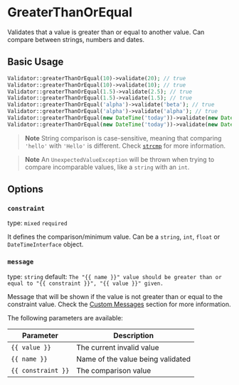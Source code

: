 # GreaterThanOrEqual

Validates that a value is greater than or equal to another value. 
Can compare between strings, numbers and dates.

## Basic Usage

```php
Validator::greaterThanOrEqual(10)->validate(20); // true
Validator::greaterThanOrEqual(10)->validate(10); // true
Validator::greaterThanOrEqual(1.5)->validate(2.5); // true
Validator::greaterThanOrEqual(1.5)->validate(1.5); // true
Validator::greaterThanOrEqual('alpha')->validate('beta'); // true
Validator::greaterThanOrEqual('alpha')->validate('alpha'); // true
Validator::greaterThanOrEqual(new DateTime('today'))->validate(new DateTime('tomorrow')); // true
Validator::greaterThanOrEqual(new DateTime('today'))->validate(new DateTime('today')); // true
```

> **Note**
> String comparison is case-sensitive, meaning that comparing `'hello'` with `'Hello'` is different.
> Check [`strcmp`](https://www.php.net/manual/en/function.strcmp.php) for more information.

> **Note**
> An `UnexpectedValueException` will be thrown when trying to compare incomparable values, like a `string` with an `int`.

## Options

### `constraint`

type: `mixed` `required`

It defines the comparison/minimum value. 
Can be a `string`, `int`, `float` or `DateTimeInterface` object.

### `message`

type: `string` default: `The "{{ name }}" value should be greater than or equal to "{{ constraint }}", "{{ value }}" given.`

Message that will be shown if the value is not greater than or equal to the constraint value. 
Check the [Custom Messages]() section for more information.

The following parameters are available:

| Parameter          | Description                       |
|--------------------|-----------------------------------|
| `{{ value }}`      | The current invalid value         |
| `{{ name }}`       | Name of the value being validated |
| `{{ constraint }}` | The comparison value              |